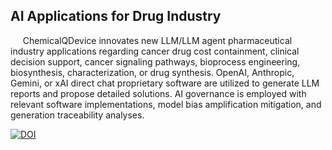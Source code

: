 ## AI Applications for Drug Industry

 
&nbsp;&nbsp;&nbsp;&nbsp; ChemicalQDevice innovates new LLM/LLM agent pharmaceutical industry applications regarding cancer drug cost containment, clinical decision support, cancer signaling pathways, bioprocess engineering, biosynthesis, characterization, or drug synthesis. OpenAI, Anthropic, Gemini, or xAI direct chat proprietary software are utilized to generate LLM reports and propose detailed solutions. AI governance is employed with relevant software implementations, model bias amplification mitigation, and generation traceability analyses.
  
 



[![DOI](https://zenodo.org/badge/DOI/10.5281/zenodo.13273141.svg)](https://doi.org/10.5281/zenodo.13273141)


